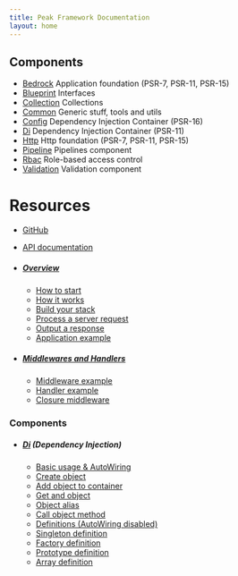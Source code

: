 ```yaml
---
title: Peak Framework Documentation
layout: home
---
```


## Components

 - [Bedrock](components/di/index) Application foundation (PSR-7, PSR-11, PSR-15)
 - [Blueprint](components/di/index) Interfaces
 - [Collection](components/di/index) Collections
 - [Common](components/di/index) Generic stuff, tools and utils
 - [Config](components/di/index) Dependency Injection Container (PSR-16)
 - [Di](components/di/index) Dependency Injection Container (PSR-11)
 - [Http](components/di/index) Http foundation (PSR-7, PSR-11, PSR-15)
 - [Pipeline](components/di/index) Pipelines component
 - [Rbac](components/di/index) Role-based access control
 - [Validation](components/di/index) Validation component

 
# Resources
 - [GitHub](https://github.com/peakphp/framework)
 - [API documentation](http://api.peakframework.com/)
 
 
 
- ##### [Overview](https://github.com/peakphp/docs/blob/master/docs/overview.md)
    - [How to start](https://github.com/peakphp/docs/blob/master/docs/overview.md#how-to-start)
    - [How it works](https://github.com/peakphp/docs/blob/master/docs/overview.md#how-it-works-)
    - [Build your stack](https://github.com/peakphp/docs/blob/master/docs/overview.md#how-to-build-your-stack)
    - [Process a server request](https://github.com/peakphp/docs/blob/master/docs/overview.md#how-to-process-a-server-request)
    - [Output a response](https://github.com/peakphp/docs/blob/master/docs/overview.md#how-to-output-the-response)
    - [Application example](https://github.com/peakphp/docs/blob/master/docs/overview.md#complete-application-example-from-a-to-z)
    
    
- ##### [Middlewares and Handlers](https://github.com/peakphp/docs/blob/master/docs/middlewares-and-handlers.md)
    - [Middleware example](https://github.com/peakphp/docs/blob/master/docs/middlewares-and-handlers.md#middleware-example)
    - [Handler example](https://github.com/peakphp/docs/blob/master/docs/middlewares-and-handlers.md#handler-example)
    - [Closure middleware](https://github.com/peakphp/docs/blob/master/docs/middlewares-and-handlers.md#closure-middleware)


### Components
- ##### [Di](https://github.com/peakphp/docs/blob/master/docs/components/di.md) (Dependency Injection)
    - [Basic usage & AutoWiring](https://github.com/peakphp/docs/blob/master/docs/components/di.md#basic-usage)
    - [Create object](https://github.com/peakphp/docs/blob/master/docs/components/di.md#how-method-create-work)
    - [Add object to container](https://github.com/peakphp/docs/blob/master/docs/components/di.md#reuse-a-class-instance-by-storing-it-in-the-container-with-add)
    - [Get and object](https://github.com/peakphp/docs/blob/master/docs/components/di.md#get-a-stored-object-instance-with-get)
    - [Object alias](https://github.com/peakphp/docs/blob/master/docs/components/di.md#use-alias-for-class-name)
    - [Call object method](https://github.com/peakphp/docs/blob/master/docs/components/di.md#call-an-object-method-with-call)
    - [Definitions (AutoWiring disabled)](https://github.com/peakphp/docs/blob/master/docs/components/di.md#definitions-autowiring-disabled)
    - [Singleton definition](https://github.com/peakphp/docs/blob/master/docs/components/di.md#singleton-definition-with-bind)
    - [Factory definition](https://github.com/peakphp/docs/blob/master/docs/components/di.md#factory-definition-with-bindfactory)
    - [Prototype definition](https://github.com/peakphp/docs/blob/master/docs/components/di.md#prototype-definition-with-bindfactory)
    - [Array definition](https://github.com/peakphp/docs/blob/master/docs/components/di.md#how-array-definition-work)
    